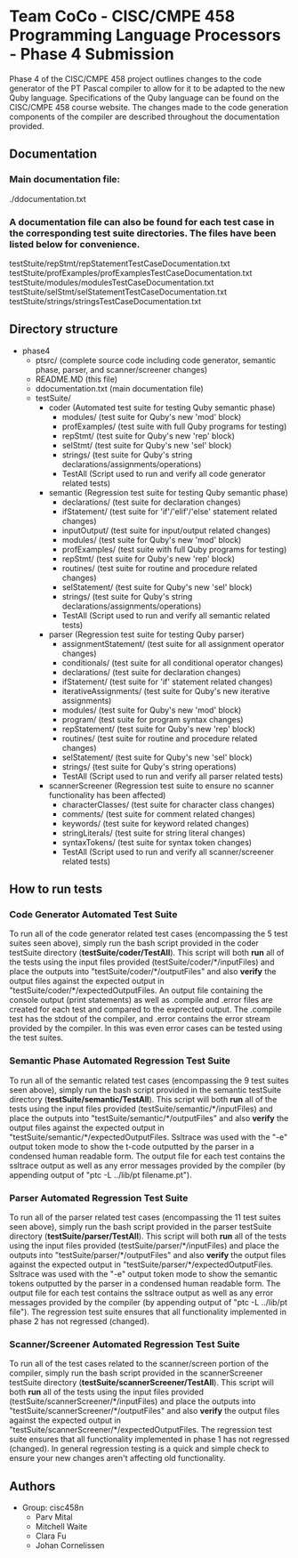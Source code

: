 # Team CoCo - CISC/CMPE 458 Programming Language Processors - Phase 4 Submission
Phase 4 of the CISC/CMPE 458 project outlines changes to the code generator of the PT Pascal compiler to allow for it to be adapted to the new Quby language. Specifications of the Quby language can be found on the CISC/CMPE 458 course website. The changes made to the code generation components of the compiler are described throughout the documentation provided.

## Documentation
### Main documentation file:
./ddocumentation.txt
### A documentation file can also be found for each test case in the corresponding test suite directories. The files have been listed below for convenience.
testStuite/repStmt/repStatementTestCaseDocumentation.txt
testStuite/profExamples/profExamplesTestCaseDocumentation.txt
testStuite/modules/modulesTestCaseDocumentation.txt
testStuite/selStmt/selStatementTestCaseDocumentation.txt
testStuite/strings/stringsTestCaseDocumentation.txt

## Directory structure
* phase4
   * ptsrc/ (complete source code including code generator, semantic phase, parser, and scanner/screener changes)
   * README.MD (this file)
   * ddocumentation.txt (main documentation file)
   * testSuite/
		* coder (Automated test suite for testing Quby semantic phase)
			* modules/ (test suite for Quby's new 'mod' block)
			* profExamples/ (test suite with full Quby programs for testing)
			* repStmt/ (test suite for Quby's new 'rep' block)
			* selStmt/ (test suite for Quby's new 'sel' block)
			* strings/ (test suite for Quby's string declarations/assignments/operations)
			* TestAll (Script used to run and verify all code generator related tests)
		* semantic (Regression test suite for testing Quby semantic phase)
			* declarations/ (test suite for declaration changes)
			* ifStatement/ (test suite for 'if'/'elif'/'else' statement related changes)
			* inputOutput/ (test suite for input/output related changes)
			* modules/ (test suite for Quby's new 'mod' block)
			* profExamples/ (test suite with full Quby programs for testing)
			* repStmt/ (test suite for Quby's new 'rep' block)
			* routines/ (test suite for routine and procedure related changes)
			* selStatement/ (test suite for Quby's new 'sel' block)
			* strings/ (test suite for Quby's string declarations/assignments/operations)
			* TestAll (Script used to run and verify all semantic related tests)
		* parser (Regression test suite for testing Quby parser)
			* assignmentStatement/ (test suite for all assignment operator changes)
			* conditionals/ (test suite for all conditional operator changes)
			* declarations/ (test suite for declaration changes)
			* ifStatement/ (test suite for 'if' statement related changes)
			* iterativeAssignments/ (test suite for Quby's new iterative assignments)
			* modules/ (test suite for Quby's new 'mod' block)
			* program/ (test suite for program syntax changes)
			* repStatement/ (test suite for Quby's new 'rep' block)
			* routines/ (test suite for routine and procedure related changes)
			* selStatement/ (test suite for Quby's new 'sel' block)
			* strings/ (test suite for Quby's string operations)
			* TestAll (Script used to run and verify all parser related tests)
		* scannerScreener (Regression test suite to ensure no scanner functionality has been affected)
			* characterClasses/ (test suite for character class changes)
			* comments/ (test suite for comment related changes)
			* keywords/ (test suite for keyword related changes)
			* stringLiterals/ (test suite for string literal changes)
			* syntaxTokens/ (test suite for syntax token changes)
			* TestAll (Script used to run and verify all scanner/screener related tests)

## How to run tests
### Code Generator Automated Test Suite
To run all of the code generator related test cases (encompassing the 5 test suites seen above), simply run the bash script provided in the coder testSuite directory (**testSuite/coder/TestAll**). This script will both **run** all of the tests using the input files provided (testSuite/coder/\*/inputFiles) and place the outputs into "testSuite/coder/\*/outputFiles" and also **verify** the output files against the expected output in "testSuite/coder/\*/expectedOutputFiles.
An output file containing the console output (print statements) as well as .compile and .error files are created for each test and compared to the exprected output. The .compile test has the stdout of the compiler, and .error contains the error stream provided by the compiler. In this was even error cases can be tested using the test suites.
### Semantic Phase Automated Regression Test Suite
To run all of the semantic related test cases (encompassing the 9 test suites seen above), simply run the bash script provided in the semantic testSuite directory (**testSuite/semantic/TestAll**). This script will both **run** all of the tests using the input files provided (testSuite/semantic/\*/inputFiles) and place the outputs into "testSuite/semantic/\*/outputFiles" and also **verify** the output files against the expected output in "testSuite/semantic/\*/expectedOutputFiles.
Ssltrace was used with the "-e" output token mode to show the t-code outputted by the parser in a condensed human readable form.
The output file for each test contains the ssltrace output as well as any error messages provided by the compiler (by appending output of "ptc -L ../lib/pt filename.pt").
### Parser Automated Regression Test Suite
To run all of the parser related test cases (encompassing the 11 test suites seen above), simply run the bash script provided in the parser testSuite directory (**testSuite/parser/TestAll**). This script will both **run** all of the tests using the input files provided (testSuite/parser/\*/inputFiles) and place the outputs into "testSuite/parser/\*/outputFiles" and also **verify** the output files against the expected output in "testSuite/parser/\*/expectedOutputFiles.
Ssltrace was used with the "-e" output token mode to show the semantic tokens outputted by the parser in a condensed human readable form.
The output file for each test contains the ssltrace output as well as any error messages provided by the compiler (by appending output of "ptc -L ../lib/pt file").
The regression test suite ensures that all functionality implemented in phase 2 has not regressed (changed).
### Scanner/Screener Automated Regression Test Suite
To run all of the test cases related to the scanner/screen portion of the compiler, simply run the bash script provided in the scannerScreener testSuite directory (**testSuite/scannerScreener/TestAll**). This script will both **run** all of the tests using the input files provided (testSuite/scannerScreener/\*/inputFiles) and place the outputs into "testSuite/scannerScreener/\*/outputFiles" and also **verify** the output files against the expected output in "testSuite/scannerScreener/\*/expectedOutputFiles.
The regression test suite ensures that all functionality implemented in phase 1 has not regressed (changed). In general regression testing is a quick and simple check to ensure your new changes aren't affecting old functionality.

## Authors
* Group: cisc458n
   * Parv Mital
   * Mitchell Waite
   * Clara Fu
   * Johan Cornelissen

